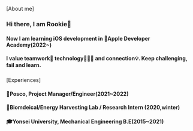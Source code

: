 [About me]
### Hi there, I am Rookie👋
#### Now I am learning iOS development in 🍎Apple Developer Academy(2022~)
#### I value teamwork🤝 technology👨🏻‍💻 and connection💡. Keep challenging, fail and learn.

### 
[Experiences]
#### 🏢Posco, Project Manager/Engineer(2021~2022)
#### 🔬Biomdeical/Energy Harvesting Lab / Research Intern (2020,winter)
#### 🎓Yonsei University, Mechanical Engineering B.E(2015~2021)

<!--
**Rookie0031/Rookie0031** is a ✨ _special_ ✨ repository because its `README.md` (this file) appears on your GitHub profile.

Here are some ideas to get you started:

- 🔭 I’m currently working on ...
- 🌱 I’m currently learning ...
- 👯 I’m looking to collaborate on ...
- 🤔 I’m looking for help with ...
- 💬 Ask me about ...
- 📫 How to reach me: ...dqw
- 😄 Pronouns: ...
- ⚡ Fun fact: ...
-->
